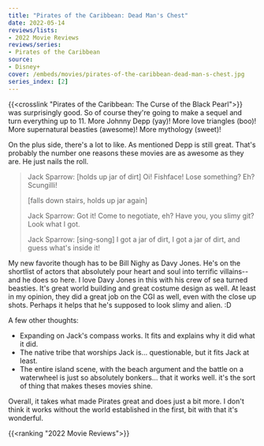 ```yaml
---
title: "Pirates of the Caribbean: Dead Man's Chest"
date: 2022-05-14
reviews/lists:
- 2022 Movie Reviews
reviews/series:
- Pirates of the Caribbean
source: 
- Disney+
cover: /embeds/movies/pirates-of-the-caribbean-dead-man-s-chest.jpg
series_index: [2]
---
```

{{<crosslink "Pirates of the Caribbean: The Curse of the Black Pearl">}} was surprisingly good. So of course they're going to make a sequel and turn everything up to 11. More Johnny Depp (yay)! More love triangles (boo)! More supernatural beasties (awesome)! More mythology (sweet)!

On the plus side, there's a lot to like. As mentioned Depp is still great. That's probably the number one reasons these movies are as awesome as they are. He just nails the roll. 

<!--more-->

> Jack Sparrow: [holds up jar of dirt] Oi! Fishface! Lose something? Eh? Scungilli!
> 
> [falls down stairs, holds up jar again]
> 
> Jack Sparrow: Got it! Come to negotiate, eh? Have you, you slimy git? Look what I got.
> 
> Jack Sparrow: [sing-song] I got a jar of dirt, I got a jar of dirt, and guess what's inside it!

My new favorite though has to be Bill Nighy as Davy Jones. He's on the shortlist of actors that absolutely pour heart and soul into terrific villains--and he does so here. I love Davy Jones in this with his crew of sea turned beasties. It's great world building and great costume design as well. At least in my opinion, they did a great job on the CGI as well, even with the close up shots. Perhaps it helps that he's supposed to look slimy and alien. :D 

A few other thoughts:

* Expanding on Jack's compass works. It fits and explains why it did what it did. 
* The native tribe that worships Jack is... questionable, but it fits Jack at least.
* The entire island scene, with the beach argument and the battle on a waterwheel is just so absolutely bonkers... that it works well. it's the sort of thing that makes theses movies shine. 

Overall, it takes what made Pirates great and does just a bit more. I don't think it works without the world established in the first, bit with that it's wonderful. 

{{<ranking "2022 Movie Reviews">}}

